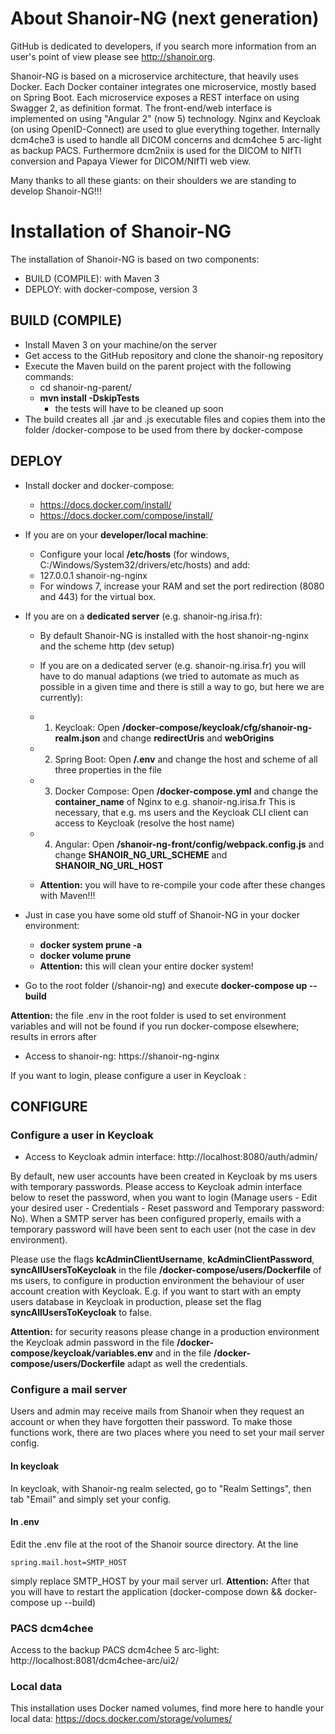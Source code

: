 # About Shanoir-NG (next generation)

GitHub is dedicated to developers, if you search more information from an user's
point of view please see http://shanoir.org.

Shanoir-NG is based on a microservice architecture, that heavily uses Docker.
Each Docker container integrates one microservice, mostly based on Spring Boot.
Each microservice exposes a REST interface on using Swagger 2, as definition format.
The front-end/web interface is implemented on using "Angular 2" (now 5) technology.
Nginx and Keycloak (on using OpenID-Connect) are used to glue everything together.
Internally dcm4che3 is used to handle all DICOM concerns and dcm4chee 5 arc-light as backup PACS.
Furthermore dcm2niix is used for the DICOM to NIfTI conversion and Papaya Viewer for DICOM/NIfTI web view.

Many thanks to all these giants: on their shoulders we are standing to develop Shanoir-NG!!!

# Installation of Shanoir-NG

The installation of Shanoir-NG is based on two components:
* BUILD (COMPILE): with Maven 3
* DEPLOY: with docker-compose, version 3

## BUILD (COMPILE)
* Install Maven 3 on your machine/on the server
* Get access to the GitHub repository and clone the shanoir-ng repository
* Execute the Maven build on the parent project with the following commands:
    * cd shanoir-ng-parent/
    * **mvn install -DskipTests**
        * the tests will have to be cleaned up soon
* The build creates all .jar and .js executable files and copies them
into the folder /docker-compose to be used from there by docker-compose

## DEPLOY
* Install docker and docker-compose:
    * https://docs.docker.com/install/
    * https://docs.docker.com/compose/install/
* If you are on your **developer/local machine**:
    * Configure your local **/etc/hosts** (for windows, C:/Windows/System32/drivers/etc/hosts) and add:
	* 127.0.0.1       shanoir-ng-nginx
    * For windows 7, increase your RAM and set the port redirection (8080 and 443) for the virtual box.
* If you are on a **dedicated server** (e.g. shanoir-ng.irisa.fr):
    * By default Shanoir-NG is installed with the host shanoir-ng-nginx and the scheme http (dev setup)
    * If you are on a dedicated server (e.g. shanoir-ng.irisa.fr) you will have to do manual adaptions
      (we tried to automate as much as possible in a given time and there is still a way to go, but here we are currently):
	* 1) Keycloak: Open **/docker-compose/keycloak/cfg/shanoir-ng-realm.json** and change **redirectUris** and **webOrigins**
	* 2) Spring Boot: Open **/.env** and change the host and scheme of all three properties in the file
	* 3) Docker Compose: Open **/docker-compose.yml** and change the **container_name** of Nginx to e.g. shanoir-ng.irisa.fr
	This is necessary, that e.g. ms users and the Keycloak CLI client can access to Keycloak (resolve the host name)
	* 4) Angular: Open **/shanoir-ng-front/config/webpack.config.js** and change **SHANOIR_NG_URL_SCHEME** and **SHANOIR_NG_URL_HOST**
	
    * **Attention:** you will have to re-compile your code after these changes with Maven!!!

* Just in case you have some old stuff of Shanoir-NG in your docker environment:
    * **docker system prune -a**
    * **docker volume prune**
    * **Attention:** this will clean your entire docker system!

* Go to the root folder (/shanoir-ng) and execute **docker-compose up --build**

**Attention:** the file .env in the root folder is used to set environment variables
and will not be found if you run docker-compose elsewhere; results in errors after

* Access to shanoir-ng: https://shanoir-ng-nginx

If you want to login, please configure a user in Keycloak :

## CONFIGURE

### Configure a user in Keycloak

* Access to Keycloak admin interface: http://localhost:8080/auth/admin/

By default, new user accounts have been created in Keycloak by ms users with temporary passwords.
Please access to Keycloak admin interface below to reset the password, when you want to login (Manage users - Edit your desired user - Credentials - Reset password and Temporary password: No). When a SMTP server has been configured properly, emails with a temporary password will have been sent to each user (not the case in dev environment).

Please use the flags **kcAdminClientUsername**, **kcAdminClientPassword**, **syncAllUsersToKeycloak**
in the file **/docker-compose/users/Dockerfile** of ms users, to configure in production environment
the behaviour of user account creation with Keycloak. E.g. if you want to start with an empty users
database in Keycloak in production, please set the flag **syncAllUsersToKeycloak** to false.

**Attention:** for security reasons please change in a production environment the Keycloak admin password
in the file **/docker-compose/keycloak/variables.env** and in the file **/docker-compose/users/Dockerfile**
adapt as well the credentials.

### Configure a mail server

Users and admin may receive mails from Shanoir when they request an account or when they have forgotten their password. To make those functions work, there are two places where you need to set your mail server config.

#### In keycloak

In keycloak, with Shanoir-ng realm selected, go to "Realm Settings", then tab "Email" and simply set your config.

#### In .env

Edit the .env file at the root of the Shanoir source directory. At the line 
```
spring.mail.host=SMTP_HOST
```
simply replace SMTP_HOST by your mail server url.
**Attention:** After that you will have to restart the application (docker-compose down && docker-compose up --build) 

### PACS dcm4chee

Access to the backup PACS dcm4chee 5 arc-light: http://localhost:8081/dcm4chee-arc/ui2/

### Local data

This installation uses Docker named volumes, find more here to handle your local data:
https://docs.docker.com/storage/volumes/
